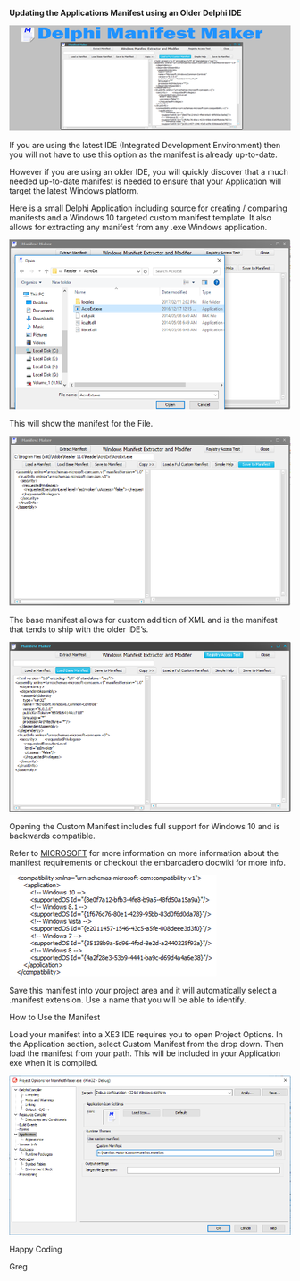 **Updating the Applications Manifest using an Older Delphi IDE**

![](media/1f6157c451091cbd0fcf813c31b24be1.png)

If you are using the latest IDE (Integrated Development Environment) then you
will not have to use this option as the manifest is already up-to-date.

However if you are using an older IDE, you will quickly discover that a much
needed up-to-date manifest is needed to ensure that your Application will target
the latest Windows platform.

Here is a small Delphi Application including source for creating / comparing
manifests and a Windows 10 targeted custom manifest template. It also allows for
extracting any manifest from any .exe Windows application.

![](media/0424bb9783cd79d8a2c40521c7c2742b.png)

This will show the manifest for the File.

![](media/8ca12ba94df2f7e9de0d40f981edb2c0.png)

The base manifest allows for custom addition of XML and is the manifest that
tends to ship with the older IDE’s.

![](media/bc0ad65de684c90b33ba4b5393cbeb8e.png)

Opening the Custom Manifest includes full support for Windows 10 and is
backwards compatible.

Refer to
[MICROSOFT](../../../../../../GregB/AppData/Roaming/Microsoft/Word/msdn.microsoft.com/en-us/library/WINDOWS/DESKTOP/DN48124(V=VS.85).ASPX)
for more information on more information about the manifest requirements or
checkout the embarcadero docwiki for more info.

![](media/0baa15a797b30141ba04093c0a6acb39.png)

Save this manifest into your project area and it will automatically select a
.manifest extension. Use a name that you will be able to identify.

How to Use the Manifest

Load your manifest into a XE3 IDE requires you to open Project Options. In the
Application section, select Custom Manifest from the drop down. Then load the
manifest from your path. This will be included in your Application exe when it
is compiled.

![](media/9657efaab4a746b95f84a90472e2e3a0.png)

Happy Coding

Greg

